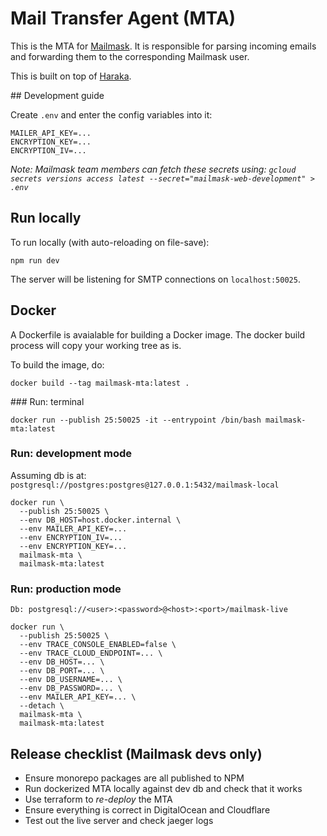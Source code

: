 # Mail Transfer Agent (MTA)

This is the MTA for [Mailmask](https://msk.sh). It is responsible for parsing incoming
emails and forwarding them to the corresponding Mailmask user.

This is built on top of [Haraka](https://haraka.github.io/).

## Development guide

Create `.env` and enter the config variables into it:

```
MAILER_API_KEY=...
ENCRYPTION_KEY=...
ENCRYPTION_IV=...
```

_Note: Mailmask team members can fetch these secrets using: `gcloud secrets versions access latest --secret="mailmask-web-development" > .env`_

## Run locally

To run locally (with auto-reloading on file-save):

```shell
npm run dev
```

The server will be listening for SMTP connections on `localhost:50025`.

## Docker

A Dockerfile is avaialable for building a Docker image. The docker build process will copy your working tree as is.

To build the image, do:

```shell
docker build --tag mailmask-mta:latest .
```

### Run: terminal

```shell
docker run --publish 25:50025 -it --entrypoint /bin/bash mailmask-mta:latest
```


### Run: development mode

Assuming db is at: `postgresql://postgres:postgres@127.0.0.1:5432/mailmask-local`

```shell
docker run \
  --publish 25:50025 \
  --env DB_HOST=host.docker.internal \
  --env MAILER_API_KEY=...
  --env ENCRYPTION_IV=...
  --env ENCRYPTION_KEY=...
  mailmask-mta \
  mailmask-mta:latest
```

### Run: production mode

`Db: postgresql://<user>:<password>@<host>:<port>/mailmask-live`

```shell
docker run \
  --publish 25:50025 \
  --env TRACE_CONSOLE_ENABLED=false \
  --env TRACE_CLOUD_ENDPOINT=... \
  --env DB_HOST=... \
  --env DB_PORT=... \
  --env DB_USERNAME=... \
  --env DB_PASSWORD=... \
  --env MAILER_API_KEY=... \
  --detach \
  mailmask-mta \
  mailmask-mta:latest
```

## Release checklist (Mailmask devs only)

* Ensure monorepo packages are all published to NPM
* Run dockerized MTA locally against dev db and check that it works
* Use terraform to _re-deploy_ the MTA
* Ensure everything is correct in DigitalOcean and Cloudflare
* Test out the live server and check jaeger logs

